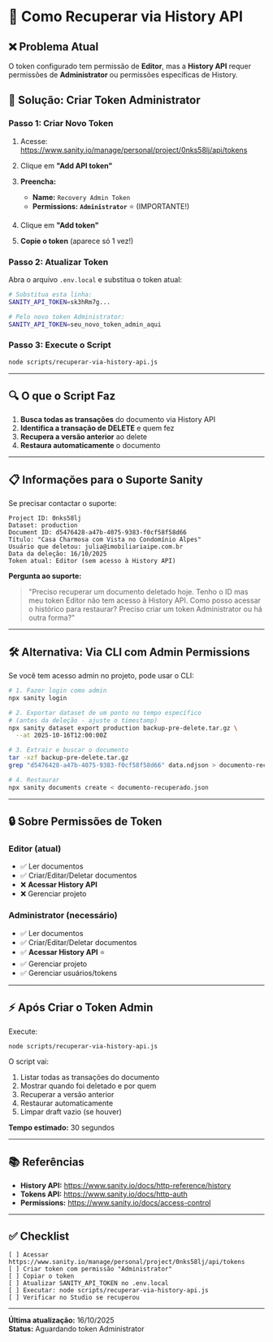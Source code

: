 # 🔑 Como Recuperar via History API

## ❌ Problema Atual

O token configurado tem permissão de **Editor**, mas a **History API** requer permissões de **Administrator** ou permissões específicas de History.

## 🎯 Solução: Criar Token Administrator

### Passo 1: Criar Novo Token

1. Acesse: https://www.sanity.io/manage/personal/project/0nks58lj/api/tokens

2. Clique em **"Add API token"**

3. **Preencha:**
   - **Name:** `Recovery Admin Token`
   - **Permissions:** **`Administrator`** ⭐ (IMPORTANTE!)
   
4. Clique em **"Add token"**

5. **Copie o token** (aparece só 1 vez!)

### Passo 2: Atualizar Token

Abra o arquivo `.env.local` e substitua o token atual:

```bash
# Substitua esta linha:
SANITY_API_TOKEN=sk3hRm7g...

# Pelo novo token Administrator:
SANITY_API_TOKEN=seu_novo_token_admin_aqui
```

### Passo 3: Execute o Script

```bash
node scripts/recuperar-via-history-api.js
```

---

## 🔍 O que o Script Faz

1. **Busca todas as transações** do documento via History API
2. **Identifica a transação de DELETE** e quem fez
3. **Recupera a versão anterior** ao delete
4. **Restaura automaticamente** o documento

---

## 📋 Informações para o Suporte Sanity

Se precisar contactar o suporte:

```
Project ID: 0nks58lj
Dataset: production
Document ID: d5476428-a47b-4075-9383-f0cf58f58d66
Título: "Casa Charmosa com Vista no Condomínio Alpes"
Usuário que deletou: julia@imobiliariaipe.com.br
Data da deleção: 16/10/2025
Token atual: Editor (sem acesso à History API)
```

**Pergunta ao suporte:**
> "Preciso recuperar um documento deletado hoje. Tenho o ID mas meu token Editor não tem acesso à History API. Como posso acessar o histórico para restaurar? Preciso criar um token Administrator ou há outra forma?"

---

## 🛠️ Alternativa: Via CLI com Admin Permissions

Se você tem acesso admin no projeto, pode usar o CLI:

```bash
# 1. Fazer login como admin
npx sanity login

# 2. Exportar dataset de um ponto no tempo específico
# (antes da deleção - ajuste o timestamp)
npx sanity dataset export production backup-pre-delete.tar.gz \
  --at 2025-10-16T12:00:00Z

# 3. Extrair e buscar o documento
tar -xzf backup-pre-delete.tar.gz
grep "d5476428-a47b-4075-9383-f0cf58f58d66" data.ndjson > documento-recuperado.json

# 4. Restaurar
npx sanity documents create < documento-recuperado.json
```

---

## 🔒 Sobre Permissões de Token

### **Editor** (atual)
- ✅ Ler documentos
- ✅ Criar/Editar/Deletar documentos
- ❌ **Acessar History API**
- ❌ Gerenciar projeto

### **Administrator** (necessário)
- ✅ Ler documentos
- ✅ Criar/Editar/Deletar documentos
- ✅ **Acessar History API** ⭐
- ✅ Gerenciar projeto
- ✅ Gerenciar usuários/tokens

---

## ⚡ Após Criar o Token Admin

Execute:

```bash
node scripts/recuperar-via-history-api.js
```

O script vai:
1. Listar todas as transações do documento
2. Mostrar quando foi deletado e por quem
3. Recuperar a versão anterior
4. Restaurar automaticamente
5. Limpar draft vazio (se houver)

**Tempo estimado:** 30 segundos

---

## 📚 Referências

- **History API:** https://www.sanity.io/docs/http-reference/history
- **Tokens API:** https://www.sanity.io/docs/http-auth
- **Permissions:** https://www.sanity.io/docs/access-control

---

## ✅ Checklist

```
[ ] Acessar https://www.sanity.io/manage/personal/project/0nks58lj/api/tokens
[ ] Criar token com permissão "Administrator"
[ ] Copiar o token
[ ] Atualizar SANITY_API_TOKEN no .env.local
[ ] Executar: node scripts/recuperar-via-history-api.js
[ ] Verificar no Studio se recuperou
```

---

**Última atualização:** 16/10/2025  
**Status:** Aguardando token Administrator
